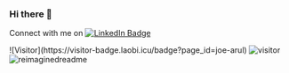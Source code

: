 ### Hi there 👋

  <p> Connect with me on  
  <a href="https://www.linkedin.com/in/joearul/">
    <img src="https://img.shields.io/badge/LinkedIn-blue?style=for-the-badge&logo=linkedin&logoColor=white" alt="LinkedIn Badge"/>
  </a> </p>
![Visitor](https://visitor-badge.laobi.icu/badge?page_id=joe-arul)
<img src="https://visitor-badge.laobi.icu/badge?page_id=joe-arul" alt="visitor" />
<img src="https://myreadme.vercel.app/api/embed/joe-arul?panels=userstatistics,toprepositories,toplanguages,commitgraph" alt="reimaginedreadme" />
  
<!--
**joe-arul/joe-arul** is a ✨ _special_ ✨ repository because its `README.md` (this file) appears on your GitHub profile.

Here are some ideas to get you started:

- 🔭 I’m currently working on ...
- 🌱 I’m currently learning ...
- 👯 I’m looking to collaborate on ...
- 🤔 I’m looking for help with ...
- 💬 Ask me about ...
- 📫 How to reach me: ...
- 😄 Pronouns: ...
- ⚡ Fun fact: ...
-->
